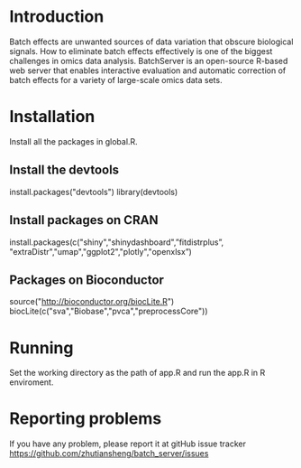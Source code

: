 # Introduction
Batch effects are unwanted sources of data variation that obscure biological signals. How to eliminate batch effects effectively is one of the biggest challenges in omics data analysis. BatchServer is an open-source R-based web server that enables interactive evaluation and automatic correction of batch effects for a variety of large-scale omics data sets. 

# Installation
Install all the packages in global.R.
## Install the devtools
install.packages("devtools")
library(devtools)
## Install packages on CRAN
install.packages(c("shiny","shinydashboard",”fitdistrplus”, "extraDistr","umap","ggplot2","plotly","openxlsx”)
## Packages on Bioconductor
source("http://bioconductor.org/biocLite.R")
biocLite(c("sva","Biobase","pvca","preprocessCore")) 

# Running
Set the working directory as the path of app.R and run the app.R in R enviroment. 
#  Reporting problems
 If you have any problem, please report it at gitHub issue tracker https://github.com/zhutiansheng/batch_server/issues
